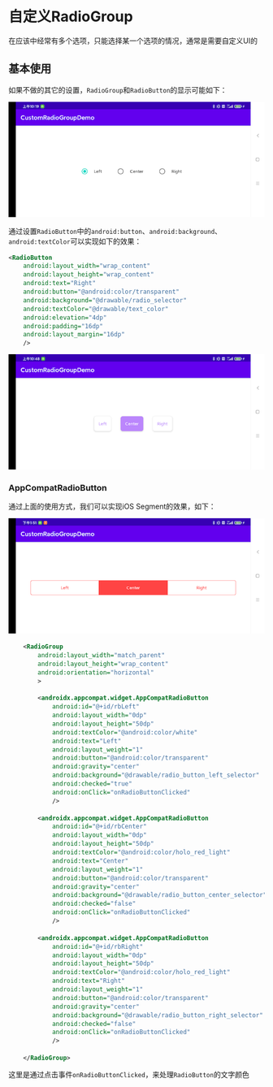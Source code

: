 # 自定义RadioGroup

在应该中经常有多个选项，只能选择某一个选项的情况，通常是需要自定义UI的



## 基本使用

如果不做的其它的设置，`RadioGroup`和`RadioButton`的显示可能如下：

![007](https://github.com/winfredzen/Android-Basic/blob/master/Howto/images/007.png)

通过设置`RadioButton`中的`android:button`、`android:background`、`android:textColor`可以实现如下的效果：

```xml
<RadioButton
    android:layout_width="wrap_content"
    android:layout_height="wrap_content"
    android:text="Right"
    android:button="@android:color/transparent"
    android:background="@drawable/radio_selector"
    android:textColor="@drawable/text_color"
    android:elevation="4dp"
    android:padding="16dp"
    android:layout_margin="16dp"
    />
```

![008](https://github.com/winfredzen/Android-Basic/blob/master/Howto/images/008.png)



### AppCompatRadioButton

通过上面的使用方式，我们可以实现iOS Segment的效果，如下：

![009](https://github.com/winfredzen/Android-Basic/blob/master/Howto/images/009.png)

```xml
    <RadioGroup
        android:layout_width="match_parent"
        android:layout_height="wrap_content"
        android:orientation="horizontal"
        >

        <androidx.appcompat.widget.AppCompatRadioButton
            android:id="@+id/rbLeft"
            android:layout_width="0dp"
            android:layout_height="50dp"
            android:textColor="@android:color/white"
            android:text="Left"
            android:layout_weight="1"
            android:button="@android:color/transparent"
            android:gravity="center"
            android:background="@drawable/radio_button_left_selector"
            android:checked="true"
            android:onClick="onRadioButtonClicked"
            />

        <androidx.appcompat.widget.AppCompatRadioButton
            android:id="@+id/rbCenter"
            android:layout_width="0dp"
            android:layout_height="50dp"
            android:textColor="@android:color/holo_red_light"
            android:text="Center"
            android:layout_weight="1"
            android:button="@android:color/transparent"
            android:gravity="center"
            android:background="@drawable/radio_button_center_selector"
            android:checked="false"
            android:onClick="onRadioButtonClicked"
            />

        <androidx.appcompat.widget.AppCompatRadioButton
            android:id="@+id/rbRight"
            android:layout_width="0dp"
            android:layout_height="50dp"
            android:textColor="@android:color/holo_red_light"
            android:text="Right"
            android:layout_weight="1"
            android:button="@android:color/transparent"
            android:gravity="center"
            android:background="@drawable/radio_button_right_selector"
            android:checked="false"
            android:onClick="onRadioButtonClicked"
            />

    </RadioGroup>
```

这里是通过点击事件`onRadioButtonClicked`，来处理`RadioButton`的文字颜色



















